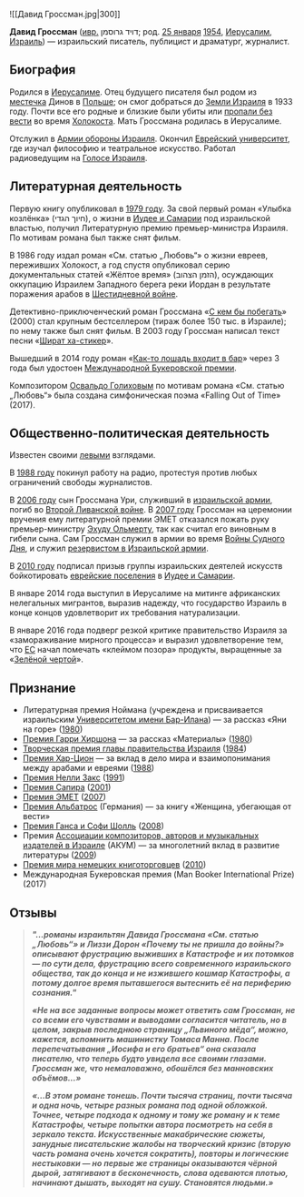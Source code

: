 ![[Давид Гроссман.jpg|300]]

**Давид Гроссман** ([ивр.](https://ru.wikipedia.org/wiki/Иврит) ‏‏דויד גרוסמן‏‎; род. [25 января](https://ru.wikipedia.org/wiki/25_января) [1954](https://ru.wikipedia.org/wiki/1954), [Иерусалим](https://ru.wikipedia.org/wiki/Иерусалим), [Израиль](https://ru.wikipedia.org/wiki/Израиль)) — израильский писатель, публицист и драматург, журналист.

## Биография

Родился в [Иерусалиме](https://ru.wikipedia.org/wiki/Иерусалим). Отец будущего писателя был родом из [местечка](https://ru.wikipedia.org/wiki/Местечко) Динов в [Польше](https://ru.wikipedia.org/wiki/Польша); он смог добраться до [Земли Израиля](https://ru.wikipedia.org/wiki/Земля_Израильская) в 1933 году. Почти все его родные и близкие были убиты или [пропали без вести](https://ru.wikipedia.org/wiki/Пропавший_без_вести) во время [Холокоста](https://ru.wikipedia.org/wiki/Холокост). Мать Гроссмана родилась в Иерусалиме.

Отслужил в [Армии обороны Израиля](https://ru.wikipedia.org/wiki/Армия_обороны_Израиля). Окончил [Еврейский университет](https://ru.wikipedia.org/wiki/Еврейский_университет), где изучал философию и театральное искусство. Работал радиоведущим на [Голосе Израиля](https://ru.wikipedia.org/wiki/Голос_Израиля).

## Литературная деятельность

Первую книгу опубликовал в [1979 году](https://ru.wikipedia.org/wiki/1979_год). За свой первый роман «Улыбка козлёнка» (חיוך הגדי), о жизни в [Иудее и Самарии](https://ru.wikipedia.org/wiki/Иудея_и_Самария) под израильской властью, получил Литературную премию премьер-министра Израиля. По мотивам романа был также снят фильм.

В 1986 году издал роман «См. статью „Любовь“» о жизни евреев,  переживших Холокост, а год спустя опубликовал серию документальных  статей «Жёлтое время» (הזמן הצהוב), осуждающих оккупацию Израилем  Западного берега реки Иордан в результате поражения арабов в [Шестидневной войне](https://ru.wikipedia.org/wiki/Шестидневная_война_(1967)).

Детективно-приключенческий роман Гроссмана «[С кем бы побегать](https://ru.wikipedia.org/wiki/С_кем_бы_побегать)» (2000) стал крупным бестселлером (тираж более 150 тыс. в Израиле); по  нему также был снят фильм. В 2003 году Гроссман написал текст песни «[Шират ха-стикер](https://ru.wikipedia.org/wiki/Шират_ха-стикер)».

Вышедший в 2014 году роман «[Как-то лошадь входит в бар](https://ru.wikipedia.org/w/index.php?title=Как-то_лошадь_входит_в_бар&action=edit&redlink=1)» через 3 года был удостоен [Международной Букеровской премии](https://ru.wikipedia.org/wiki/Международная_Букеровская_премия).

Композитором [Освальдо Голиховым](https://ru.wikipedia.org/wiki/Голихов,_Освальдо) по мотивам романа «См. статью „Любовь“» была создана симфоническая поэма «Falling Out of Time» (2017).

## Общественно-политическая деятельность

Известен своими [левыми](https://ru.wikipedia.org/wiki/Левые) взглядами.

В [1988 году](https://ru.wikipedia.org/wiki/1988_год) покинул работу на радио, протестуя против любых ограничений свободы журналистов.

В [2006 году](https://ru.wikipedia.org/wiki/2006_год) сын Гроссмана Ури, служивший в [израильской армии](https://ru.wikipedia.org/wiki/ЦАХАЛ), погиб во [Второй Ливанской войне](https://ru.wikipedia.org/wiki/Вторая_Ливанская_война). В [2007 году](https://ru.wikipedia.org/wiki/2007_год) Гроссман на церемонии вручения ему литературной премии ЭМЕТ отказался пожать руку премьер-министру [Эхуду Ольмерту](https://ru.wikipedia.org/wiki/Эхуд_Ольмерт), так как считал его виновным в гибели сына. Сам Гроссман служил в армии во время [Войны Судного Дня](https://ru.wikipedia.org/wiki/Война_Судного_дня), и служил [резервистом в Израильской армии](https://ru.wikipedia.org/wiki/Милуим).

В [2010 году](https://ru.wikipedia.org/wiki/2010_год) подписал призыв группы израильских деятелей искусств бойкотировать [еврейские поселения](https://ru.wikipedia.org/wiki/Израильские_поселения_на_Западном_берегу_реки_Иордан_и_в_секторе_Газа) в [Иудее и Самарии](https://ru.wikipedia.org/wiki/Иудея_и_Самария).

В январе 2014 года выступил в Иерусалиме на митинге африканских  нелегальных мигрантов, выразив надежду, что государство Израиль в конце  концов удовлетворит их требования натурализации.

В январе 2016 года подверг резкой критике правительство Израиля  за «замораживание мирного процесса» и выразил удовлетворение тем, что [ЕС](https://ru.wikipedia.org/wiki/ЕС) начал помечать «клеймом позора» продукты, выращенные за «[Зелёной чертой](https://ru.wikipedia.org/wiki/Зелёная_линия_(Израиль))».

## Признание

- Литературная премия Ноймана (учреждена и присваивается израильским [Университетом имени Бар-Илана](https://ru.wikipedia.org/wiki/Университет_имени_Бар-Илана)) — за рассказ «Яни на горе» ([1980](https://ru.wikipedia.org/wiki/1980))
- [Премия Гарри Хиршона](https://ru.wikipedia.org/w/index.php?title=Премия_Гарри_Хиршона&action=edit&redlink=1) — за рассказ «Материалы» ([1980](https://ru.wikipedia.org/wiki/1980))
- [Творческая премия главы правительства Израиля](https://ru.wikipedia.org/w/index.php?title=Премия_главы_правительства_Израиля&action=edit&redlink=1) ([1984](https://ru.wikipedia.org/wiki/1984))
- [Премия Хар-Цион](https://ru.wikipedia.org/w/index.php?title=Премия_Хар-Цион&action=edit&redlink=1) — за вклад в дело мира и взаимопонимания между арабами и евреями ([1988](https://ru.wikipedia.org/wiki/1988))
- [Премия Нелли Закс](https://ru.wikipedia.org/wiki/Премия_Нелли_Закс) ([1991](https://ru.wikipedia.org/wiki/1991))
- [Премия Сапира](https://ru.wikipedia.org/wiki/Премия_Сапира) ([2001](https://ru.wikipedia.org/wiki/2001_год_в_литературе))
- [Премия ЭМЕТ](https://ru.wikipedia.org/wiki/ЭМЕТ_(премия)) ([2007](https://ru.wikipedia.org/wiki/2007))
- [Премия Альбатрос](https://ru.wikipedia.org/w/index.php?title=Премия_Альбатрос&action=edit&redlink=1) (Германия) — за книгу «Женщина, убегающая от вести»
- [Премия Ганса и Софи Шолль](https://ru.wikipedia.org/wiki/Премия_Ганса_и_Софи_Шолль) ([2008](https://ru.wikipedia.org/wiki/2008))
- Премия [Ассоциации композиторов, авторов и музыкальных издателей в Израиле](https://ru.wikipedia.org/wiki/Ассоциация_композиторов,_авторов_и_музыкальных_издателей_в_Израиле) (АКУМ) — за многолетний вклад в развитие литературы ([2009](https://ru.wikipedia.org/wiki/2009))
- [Премия мира немецких книготорговцев](https://ru.wikipedia.org/wiki/Премия_мира_немецких_книготорговцев) ([2010](https://ru.wikipedia.org/wiki/2010))
- Международная Букеровская премия (Man Booker International Prize) (2017)

## Отзывы

> ***"…романы израильтян Давида Гроссмана «См. статью „Любовь“» и Лиззи Дорон «Почему ты не пришла до войны?» описывают фрустрацию выживших в Катастрофе и их потомков — по сути дела, фрустрацию всего современного израильского  общества, так до конца и не изжившего кошмар Катастрофы, а потому долгое время пытавшегося вытеснить её на периферию сознания."***
>
> ***«Не на все заданные вопросы может ответить сам Гроссман, не со всеми его чувствами и выводами согласится читатель, но в целом, закрыв  последнюю страницу „Львиного мёда“, можно, кажется, вспомнить машинистку Томаса Манна. После перепечатывания „Иосифа и его братьев“ она сказала  писателю, что теперь будто увидела все своими глазами. Гроссман же, что  немаловажно, обошёлся без манновских объёмов…»***
>
> ***«…В этом романе тонешь. Почти тысяча страниц, почти тысяча и одна  ночь, четыре разных романа под одной обложкой. Точнее, четыре подхода к  одному и тому же роману и к теме Катастрофы, четыре попытки автора  посмотреть на себя в зеркало текста. Искусственные макабрические сюжеты, занудные писательские жалобы на творческий кризис (вторую часть романа  очень хочется сократить), повторы и логические нестыковки — но первые же страницы оказываются чёрной дырой, затягивают в бесконечность, слова  одеваются плотью, начинают дышать, выходят на сушу. Становятся людьми.»***